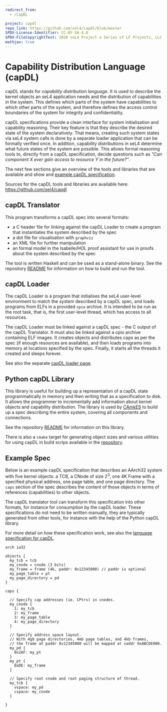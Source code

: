 ```yaml
---
redirect_from:
  - /CapDL

project: capdl
repo_link: https://github.com/sel4/capdl/blob/master
SPDX-License-Identifier: CC-BY-SA-4.0
SPDX-FileCopyrightText: 2020 seL4 Project a Series of LF Projects, LLC.
mathjax: true
---
```


# Capability Distribution Language (capDL)

capDL stands for *capability distribution language*. It is used to describe the
kernel objects an seL4 application needs and the distribution of capabilities in
the system. This defines which parts of the system have capabilities to which
other parts of the system, and therefore defines the access control boundaries
of the system for integrity and confidentiality.

capDL specifications provide a clean interface for system initialisation and
capability reasoning. Their key feature is that they describe the desired state
of the system declaratively. That means, creating such system states via seL4
system calls is done by a separate loader application that can be formally
verified once. In addition, capability distributions in seL4 determine what
future states of the system are possible. This allows formal reasoning tools to,
directly from a capDL specification, decide questions such as
*"Can component X ever gain access to resource Y in the future?"*.

The next few sections give an overview of the tools and libraries that are
available and show and [example capDL specification](#example-spec).

Sources for the capDL tools and libraries are available here:
<https://github.com/sel4/capdl>

## capDL Translator

This program transforms a capDL spec into several formats:

- a C header file for linking against the capDL Loader to create a program that
  instantiates the system described by the spec
- a dot file for visualisation with `graphviz`
- an XML file for further manipulation
- an formal model in the Isabelle/HOL proof assistant for use in proofs about
  the system described by the spec

The tool is written Haskell and can be used as a stand-alone binary. See the
repository [README]({{page.repo_link}}/translator/README.md) for information on
how to build and run the tool.

## capDL Loader

The capDL Loader is a program that initialises the seL4 user-level environment
to match the system described by a capDL spec, and loads programs from ELFs in a
provided `cpio` archive. It is intended to be run as the root task, that is, the
first user-level thread, which has access to all resources.

The capDL Loader must be linked against a capDL spec - the C output of the capDL
Translator. It must also be linked against a cpio archive containing ELF images.
It creates objects and distributes caps as per the spec (if enough resources are
available), and then loads programs into memory at locations specified by the
spec. Finally, it starts all the threads it created and sleeps forever.

See also the separate [capDL loader page](c-loader-app.html).

## Python capDL Library

This library is useful for building up a representation of a capDL state
programmatically in memory and then writing that as a specification to disk. It
allows the programmer to incrementally add information about kernel objects and
capability distribution. The library is used by [CAmkES](/CAmkES/) to build up a
spec describing the entire system, covering all components and connections.

See the repository [README]({{page.repo_link}}/python-capdl-tool/README.md)
for information on this library.

There is also a `cmake` target for generating object sizes and various utilities
for using capDL in build scrips available in the [repository](https://github.com/sel4/capdl).


## Example Spec

Below is an example capDL specification that describes an AArch32 system
with five kernel objects: a TCB, a CNode of size $2^3$, one 4K Frame with a
specified physical address, one page table, and one page directory. The
`caps` section of the spec describes the content of those objects in terms
of references (capabilities) to other objects.

The capDL translator tool can transform this specification into other formats,
for instance for consumption by the capDL loader. These specifications do not
need to be written manually, they are typically generated from other tools, for
instance with the help of the Python capDL library.

For more detail on how these specification work, see also the [language
specification for capDL](lang-spec.html).

```capdl
arch ia32

objects {
  my_tcb = tcb
  my_cnode = cnode (3 bits)
  my_frame = frame (4k, paddr: 0x12345000) // paddr is optional
  my_page_table = pt
  my_page_directory = pd
}

caps {

  // Specify cap addresses (ie. CPtrs) in cnodes.
  my_cnode {
    1: my_tcb
    2: my_frame
    3: my_page_table
    4: my_page_directory
  }

  // Specify address space layout.
  // With 4gb page directories, 4mb page tables, and 4kb frames,
  // the frame at paddr 0x12345000 will be mapped at vaddr 0xABCDE000.
  my_pd {
    0x2AF: my_pt
  }
  my_pt {
    0xDE: my_frame
  }

  // Specify root cnode and root paging structure of thread.
  my_tcb {
    vspace: my_pd
    cspace: my_cnode
  }

}
```

